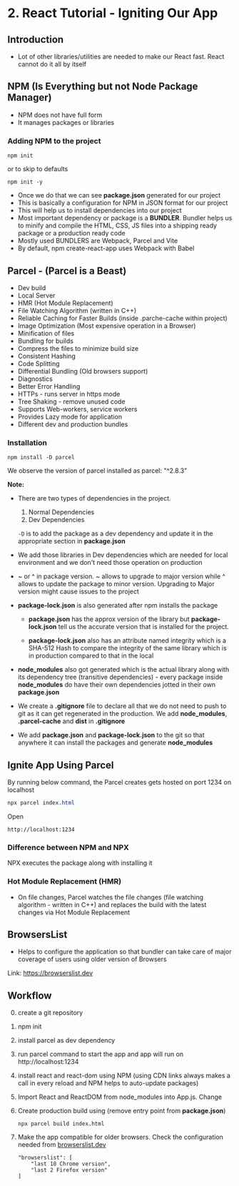 # 2. React Tutorial - Igniting Our App

## Introduction

- Lot of other libraries/utilities are needed to make our React fast. React cannot do it all by itself

## NPM (Is Everything but not Node Package Manager)

- NPM does not have full form
- It manages packages or libraries

### Adding NPM to the project

```
npm init
```

or to skip to defaults

```
npm init -y
```

- Once we do that we can see **package.json** generated for our project
- This is basically a configuration for NPM in JSON format for our project
- This will help us to install dependencies into our project
- Most important dependency or package is a **BUNDLER**. Bundler helps us to minify and compile the HTML, CSS, JS files into a shipping ready package or a production ready code
- Mostly used BUNDLERS are Webpack, Parcel and Vite
- By default, npm create-react-app uses Webpack with Babel

## Parcel - (Parcel is a Beast)

- Dev build
- Local Server
- HMR (Hot Module Replacement)
- File Watching Algorithm (written in C++)
- Reliable Caching for Faster Builds (inside .parche-cache within project)
- Image Optimization (Most expensive operation in a Browser)
- Minification of files
- Bundling for builds
- Compress the files to minimize build size
- Consistent Hashing
- Code Splitting
- Differential Bundling (Old browsers support)
- Diagnostics
- Better Error Handling
- HTTPs - runs server in https mode
- Tree Shaking - remove unused code
- Supports Web-workers, service workers
- Provides Lazy mode for application
- Different dev and production bundles

### Installation

```
npm install -D parcel
```

We observe the version of parcel installed as parcel: "^2.8.3"

**Note:**

- There are two types of dependencies in the project. 
    1. Normal Dependencies
    2. Dev Dependencies

    ```-D``` is to add the package as a dev dependency and update it in the appropriate section in **package.json**

- We add those libraries in Dev dependencies which are needed for local environment and we don't need those operation on production

- ~ or ^ in package version. ~ allows to upgrade to major version while ^ allows to update the package to minor version. Upgrading to Major version might cause issues to the project

- **package-lock.json** is also generated after npm installs the package

    - **package.json** has the approx version of the library but **package-lock.json** tell us the accurate version that is installed for the project.

    - **package-lock.json** also has an attribute named integrity which is a SHA-512 Hash to compare the integrity of the same library which is in production compared to that in the local

- **node_modules** also got generated which is the actual library along with its dependency tree (transitive dependencies) - every package inside **node_modules** do have their own dependencies jotted in their own **package.json**

- We create a **.gitignore** file to declare all that we do not need to push to git as it can get regenerated in the production. We add **node_modules**, **.parcel-cache** and **dist** in **.gitignore**

- We add **package.json** and **package-lock.json** to the git so that anywhere it can install the packages and generate **node_modules**

## Ignite App Using Parcel

By running below command, the Parcel creates gets hosted on port 1234 on localhost

```css
npx parcel index.html
```

Open 

```
http://localhost:1234
```

### Difference between NPM and NPX

NPX executes the package along with installing it



### Hot Module Replacement (HMR)

- On file changes, Parcel watches the file changes (file watching algorithm - written in C++) and replaces the build with the latest changes via Hot Module Replacement

## BrowsersList

- Helps to configure the application so that bundler can take care of major coverage of users using older version of Browsers

Link: https://browserslist.dev

## Workflow

0. create a git repository
1. npm init
2. install parcel as dev dependency
3. run parcel command to start the app and app will run on http://localhost:1234
4. install react and react-dom using NPM (using CDN links always makes a call in every reload and NPM helps to auto-update packages)
5. Import React and ReactDOM from node_modules into App.js. Change <script src= "App.js" type="module"></script>
6. Create production build using (remove entry point from **package.json**)

    ```
    npx parcel build index.html
    ```
7. Make the app compatible for older browsers. Check the configuration needed from [browserslist.dev](https://browserslist.dev/)
    ```
    "browserslist": [
        "last 10 Chrome version",
        "last 2 Firefox version"
    ]
    ```

